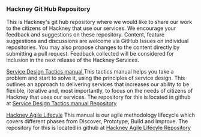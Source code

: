 

<h3> Hackney Git Hub Repository</h3>

This is Hackney's git hub repository where we would like to share our work to the citizens of Hackney that use our services. We encourage your feedback and suggestions on these repository. Content, feature suggestions and discussions are welcome via GitHub Issues on individual repositories. You may also propose changes to the content directly by submitting a pull request. Feedback collected will be considered for inclusion in the next release of the Hackney Services.

<a href="https://lbhackney-it.github.io/TacticsManual/">Service Design Tactics manual </a>
This tactics manual helps you take a problem and start to solve it, using the principles of service design.  This outlines an approach to delivering services that increases our ability to be flexible, iterative and, most importantly, to focus on the needs of citizens of Hackney that uses our services.  The repository for this is located in github at <a href="https://github.com/LBHackney-IT/TacticsManual/">Service Design Tactics manual Repository</a>

<a href="https://lbhackney-it.github.io/HAL/">Hackney Agile Lifecyle</a> 
This manual is our agile methodology lifecycle which covers different phases from Discover, Prototype, Build and Improve.
The repository for this is located in github at <a href="https://github.com/LBHackney-IT/HAL/">Hackney Agile Lifecyle Repository</a>

